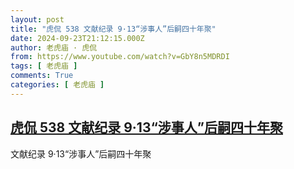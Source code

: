 ```yaml
---
layout: post
title: "虎侃 538 文献纪录 9·13“涉事人”后嗣四十年聚"
date: 2024-09-23T21:12:15.000Z
author: 老虎庙 · 虎侃
from: https://www.youtube.com/watch?v=GbY8n5MDRDI
tags: [ 老虎庙 ]
comments: True
categories: [ 老虎庙 ]
---
```

<!--1727125935000-->
[虎侃 538 文献纪录 9·13“涉事人”后嗣四十年聚](https://www.youtube.com/watch?v=GbY8n5MDRDI)
------

<div>
文献纪录 9·13“涉事人”后嗣四十年聚
</div>
